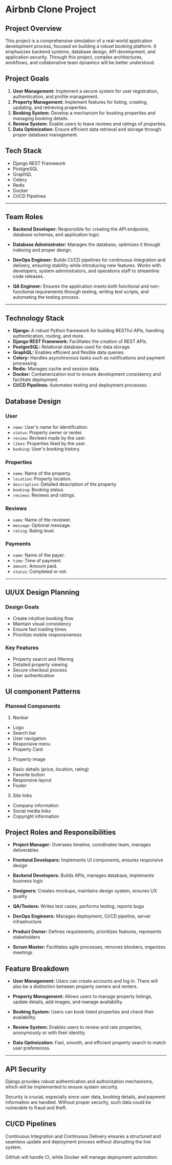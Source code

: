 # Airbnb Clone Project

## Project Overview

This project is a comprehensive simulation of a real-world application development process, focused on building a robust booking platform. It emphasizes backend systems, database design, API development, and application security. Through this project, complex architectures, workflows, and collaborative team dynamics will be better understood.

## Project Goals

1. **User Management:** Implement a secure system for user registration, authentication, and profile management.
2. **Property Management:** Implement features for listing, creating, updating, and retrieving properties.
3. **Booking System:** Develop a mechanism for booking properties and managing booking details.
4. **Review System:** Enable users to leave reviews and ratings of properties.
5. **Data Optimization:** Ensure efficient data retrieval and storage through proper database management.

## Tech Stack

* Django REST Framework
* PostgreSQL
* GraphQL
* Celery
* Redis
* Docker
* CI/CD Pipelines

---

## Team Roles
* **Backend Developer:** Responsible for creating the API endpoints, database schemas, and application logic.

* **Database Administrator:** Manages the database, optimizes it through indexing and proper design.

* **DevOps Engineer:** Builds CI/CD pipelines for continuous integration and delivery, ensuring stability while introducing new features. Works with developers, system administrators, and operations staff to streamline code releases.

* **QA Engineer:** Ensures the application meets both functional and non-functional requirements through testing, writing test scripts, and automating the testing process.

---

## Technology Stack

* **Django:** A robust Python framework for building RESTful APIs, handling authentication, routing, and more.
* **Django REST Framework:** Facilitates the creation of REST APIs.
* **PostgreSQL:** Relational database used for data storage.
* **GraphQL:** Enables efficient and flexible data queries.
* **Celery:** Handles asynchronous tasks such as notifications and payment processing.
* **Redis:** Manages cache and session data.
* **Docker:** Containerization tool to ensure development consistency and facilitate deployment.
* **CI/CD Pipelines:** Automates testing and deployment processes.

## Database Design

### User

* `name`: User's name for identification.
* `status`: Property owner or renter.
* `review`: Reviews made by the user.
* `likes`: Properties liked by the user.
* `booking`: User's booking history.

### Properties

* `name`: Name of the property.
* `location`: Property location.
* `description`: Detailed description of the property.
* `booking`: Booking status.
* `reviews`: Reviews and ratings.

### Reviews

* `name`: Name of the reviewer.
* `message`: Optional message.
* `rating`: Rating level.

### Payments

* `name`: Name of the payer.
* `time`: Time of payment.
* `amount`: Amount paid.
* `status`: Completed or not.

---

## UI/UX Design Planning
### Design Goals
* Create intuitive booking flow
* Maintain visual consistency
* Ensure fast loading times
* Prioritize mobile responsiveness

### Key Features
* Property search and filtering
* Detailed property viewing
* Secure checkout process
* User authentication

## UI component Patterns

### Planned Components
1. Navbar
* Logo
* Search bar
* User navigation
* Responsive menu
* Property Card

2. Property image
* Basic details (price, location, rating)
* Favorite button
* Responsive layout
* Footer

3. Site links
* Company information
* Social media links
* Copyright information

## Project Roles and Responsibilities
* **Project Manager:**	Oversees timeline, coordinates team, manages deliverables

* **Frontend Developers:**	Implements UI components, ensures responsive design

* **Backend Developers:**	Builds APIs, manages database, implements business logic

* **Designers:**	Creates mockups, maintains design system, ensures UX quality

* **QA/Testers:**	Writes test cases, performs testing, reports bugs

* **DevOps Engineers:**	 Manages deployment, CI/CD pipeline, server infrastructure

* **Product Owner:**	Defines requirements, prioritizes features, represents stakeholders

* **Scrum Master:**	 Facilitates agile processes, removes blockers, organizes meetings

## Feature Breakdown

* **User Management:** Users can create accounts and log in. There will also be a distinction between property owners and renters.

* **Property Management:** Allows users to manage property listings, update details, add images, and manage availability.

* **Booking System:** Users can book listed properties and check their availability.

* **Review System:** Enables users to review and rate properties, anonymously or with their identity.

* **Data Optimization:** Fast, smooth, and efficient property search to match user preferences.

---

## API Security

Django provides robust authentication and authorization mechanisms, which will be implemented to ensure system security.

Security is crucial, especially since user data, booking details, and payment information are handled. Without proper security, such data could be vulnerable to fraud and theft.

## CI/CD Pipelines

Continuous Integration and Continuous Delivery ensures a structured and seamless update and deployment process without disrupting the live system.

GitHub will handle CI, while Docker will manage deployment automation.
